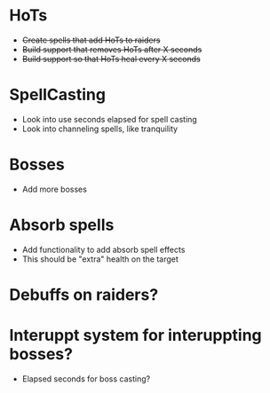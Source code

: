 # HoTs
* ~~Create spells that add HoTs to raiders~~
* ~~Build support that removes HoTs after X seconds~~
* ~~Build support so that HoTs heal every X seconds~~

# SpellCasting
* Look into use seconds elapsed for spell casting
* Look into channeling spells, like tranquility

# Bosses
* Add more bosses

# Absorb spells
* Add functionality to add absorb spell effects
* This should be "extra" health on the target

# Debuffs on raiders?

# Interuppt system for interuppting bosses?
* Elapsed seconds for boss casting?
